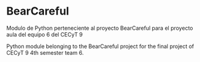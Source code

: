 # BearCareful
Modulo de Python perteneciente al proyecto BearCareful para el proyecto aula del equipo 6 del CECyT 9

Python module belonging to the BearCareful project for the final project of CECyT 9 4th semester team 6.
